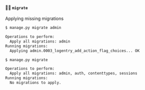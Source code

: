 #### 🧑‍💻 `migrate`

Applying missing migrations

```sh
$ manage.py migrate admin

Operations to perform:
  Apply all migrations: admin
Running migrations:
  Applying admin.0003_logentry_add_action_flag_choices... OK
```

```sh
$ manage.py migrate

Operations to perform:
  Apply all migrations: admin, auth, contenttypes, sessions
Running migrations:
  No migrations to apply.
```


<aside class="notes">
</aside>
